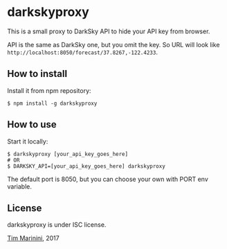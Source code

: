 darkskyproxy
============

This is a small proxy to DarkSky API to hide your API key from browser.

API is the same as DarkSky one, but you omit the key. So URL will look like `http://localhost:8050/forecast/37.8267,-122.4233`.

## How to install

Install it from npm repository:

```
$ npm install -g darkskyproxy
```

## How to use

Start it locally:

```
$ darkskyproxy [your_api_key_goes_here]
# OR
$ DARKSKY_API=[your_api_key_goes_here] darkskyproxy
```

The default port is 8050, but you can choose your own with PORT env variable.

## License

darkskyproxy is under ISC license.

[Tim Marinini](http://marinin.xyz), 2017
